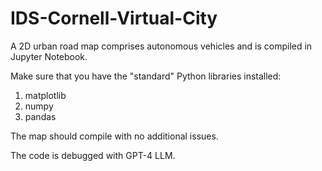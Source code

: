 # IDS-Cornell-Virtual-City
A 2D urban road map comprises autonomous vehicles and is compiled in Jupyter Notebook.

Make sure that you have the "standard" Python libraries installed: 
1. matplotlib
2. numpy
3. pandas

The map should compile with no additional issues. 

The code is debugged with GPT-4 LLM. 
